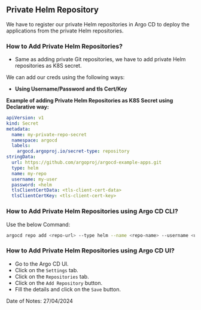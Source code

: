 ## Private Helm Repository

We have to register our private Helm repositories in Argo CD to deploy the applications from the private Helm repositories.

### How to Add Private Helm Repositories?

- Same as adding private Git repositories, we have to add private Helm repositories as K8S secret.

We can add our creds using the following ways:

- **Using Username/Password and tls Cert/Key**

**Example of adding Private Helm Repositories as K8S Secret using Declarative way:**

```yaml
apiVersion: v1
kind: Secret
metadata:
  name: my-private-repo-secret
  namespace: argocd
  labels:
    argocd.argoproj.io/secret-type: repository
stringData:
  url: https://github.com/argoproj/argocd-example-apps.git
  type: helm
  name: my-repo
  username: my-user
  password: <helm
  tlsClientCertData: <tls-client-cert-data>
  tlsClientCertKey: <tls-client-cert-key>
```

### How to Add Private Helm Repositories using Argo CD CLI?

Use the below Command:

```bash
argocd repo add <repo-url> --type helm --name <repo-name> --username <username> --password <password>
```

### How to Add Private Helm Repositories using Argo CD UI?

- Go to the Argo CD UI.
- Click on the `Settings` tab.
- Click on the `Repositories` tab.
- Click on the `Add Repository` button.
- Fill the details and click on the `Save` button.

Date of Notes: 27/04/2024